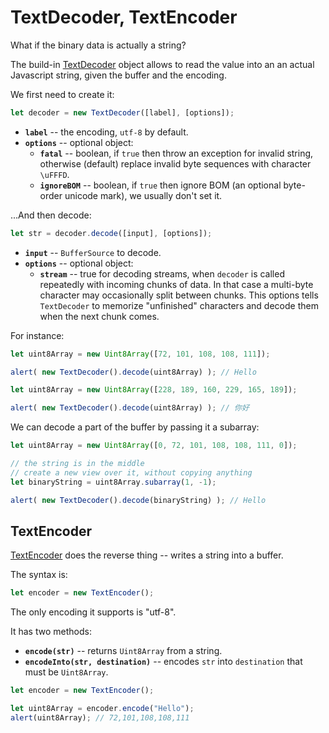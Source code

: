 # TextDecoder, TextEncoder

What if the binary data is actually a string?

The build-in [TextDecoder](https://encoding.spec.whatwg.org/#interface-textdecoder) object allows to read the value into an an actual Javascript string, given the buffer and the encoding.

We first need to create it:
```js
let decoder = new TextDecoder([label], [options]);
```

- **`label`** -- the encoding, `utf-8` by default.
- **`options`** -- optional object:
  - **`fatal`** -- boolean, if `true` then throw an exception for invalid string, otherwise (default) replace invalid byte sequences with character `\uFFFD`.
  - **`ignoreBOM`** -- boolean, if `true` then ignore BOM (an optional byte-order unicode mark), we usually don't set it.

...And then decode:

```js
let str = decoder.decode([input], [options]);
```

- **`input`** -- `BufferSource` to decode.
- **`options`** -- optional object:
  - **`stream`** -- true for decoding streams, when `decoder` is called repeatedly with incoming chunks of data. In that case a multi-byte character may occasionally split between chunks. This options tells `TextDecoder` to memorize "unfinished" characters and decode them when the next chunk comes.

For instance:

```js run
let uint8Array = new Uint8Array([72, 101, 108, 108, 111]);

alert( new TextDecoder().decode(uint8Array) ); // Hello
```


```js run
let uint8Array = new Uint8Array([228, 189, 160, 229, 165, 189]);

alert( new TextDecoder().decode(uint8Array) ); // 你好
```

We can decode a part of the buffer by passing it a subarray:


```js run
let uint8Array = new Uint8Array([0, 72, 101, 108, 108, 111, 0]);

// the string is in the middle
// create a new view over it, without copying anything
let binaryString = uint8Array.subarray(1, -1);

alert( new TextDecoder().decode(binaryString) ); // Hello
```

## TextEncoder

[TextEncoder](https://encoding.spec.whatwg.org/#interface-textencoder) does the reverse thing -- writes a string into a buffer.

The syntax is:

```js run
let encoder = new TextEncoder();
```

The only encoding it supports is "utf-8".

It has two methods:
- **`encode(str)`** -- returns `Uint8Array` from a string.
- **`encodeInto(str, destination)`** -- encodes `str` into `destination` that must be `Uint8Array`.

```js run
let encoder = new TextEncoder();

let uint8Array = encoder.encode("Hello");
alert(uint8Array); // 72,101,108,108,111
```
